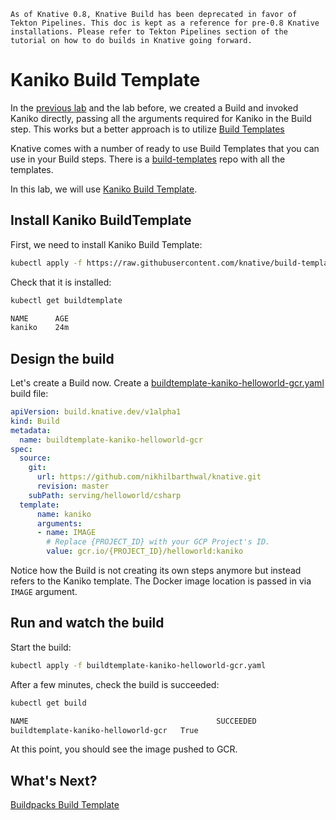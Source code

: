 ```
As of Knative 0.8, Knative Build has been deprecated in favor of Tekton Pipelines. This doc is kept as a reference for pre-0.8 Knative installations. Please refer to Tekton Pipelines section of the tutorial on how to do builds in Knative going forward.
```

# Kaniko Build Template

In the [previous lab](dockerbuild.md) and the lab before, we created a Build and invoked Kaniko directly, passing all the arguments required for Kaniko in the Build step. This works but a better approach is to utilize [Build Templates](https://knative.dev/docs/build/build-templates/)

Knative comes with a number of ready to use Build Templates that you can use in your Build steps. There is a [build-templates](https://github.com/knative/build-templates) repo with all the templates.

In this lab, we will use [Kaniko Build Template](https://github.com/knative/build-templates/tree/master/kaniko).

## Install Kaniko BuildTemplate

First, we need to install Kaniko Build Template:

```bash
kubectl apply -f https://raw.githubusercontent.com/knative/build-templates/master/kaniko/kaniko.yaml
```

Check that it is installed:

```bash
kubectl get buildtemplate

NAME      AGE
kaniko    24m
```

## Design the build

Let's create a Build now. Create a [buildtemplate-kaniko-helloworld-gcr.yaml](../build/deprecated/buildtemplate-kaniko-helloworld-gcr.yaml) build file:

```yaml
apiVersion: build.knative.dev/v1alpha1
kind: Build
metadata:
  name: buildtemplate-kaniko-helloworld-gcr
spec:
  source:
    git:
      url: https://github.com/nikhilbarthwal/knative.git
      revision: master
    subPath: serving/helloworld/csharp
  template:
      name: kaniko
      arguments:
      - name: IMAGE
        # Replace {PROJECT_ID} with your GCP Project's ID.
        value: gcr.io/{PROJECT_ID}/helloworld:kaniko
```

Notice how the Build is not creating its own steps anymore but instead refers to the Kaniko template. The Docker image location is passed in via `IMAGE` argument.

## Run and watch the build

Start the build:

```bash
kubectl apply -f buildtemplate-kaniko-helloworld-gcr.yaml
```

After a few minutes, check the build is succeeded:

```bash
kubectl get build

NAME                                          SUCCEEDED
buildtemplate-kaniko-helloworld-gcr   True
```

At this point, you should see the image pushed to GCR.

## What's Next?

[Buildpacks Build Template](buildpacksbuildtemplate.md)
